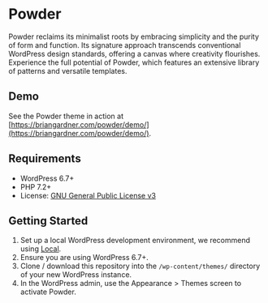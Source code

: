 # Powder

Powder reclaims its minimalist roots by embracing simplicity and the purity of form and function. Its signature approach transcends conventional WordPress design standards, offering a canvas where creativity flourishes. Experience the full potential of Powder, which features an extensive library of patterns and versatile templates.

## Demo

See the Powder theme in action at [https://briangardner.com/powder/demo/](https://briangardner.com/powder/demo/).

## Requirements

- WordPress 6.7+
- PHP 7.2+
- License: [GNU General Public License v3](https://www.gnu.org/licenses/gpl-3.0.html)

## Getting Started

1. Set up a local WordPress development environment, we recommend using [Local](https://localwp.com/).
2. Ensure you are using WordPress 6.7+.
3. Clone / download this repository into the `/wp-content/themes/` directory of your new WordPress instance.
4. In the WordPress admin, use the Appearance > Themes screen to activate Powder.
